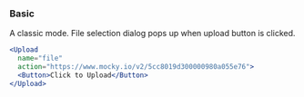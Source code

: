 <demo>

### Basic

A classic mode. File selection dialog pops up when upload button is clicked.

```jsx live
<Upload
  name="file"
  action="https://www.mocky.io/v2/5cc8019d300000980a055e76">
  <Button>Click to Upload</Button>
</Upload>
```

</demo>
